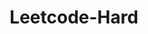 ---
layout: posts_by_category
categories: Leetcode-Hard
title: Leetcode-Hard
permalink: /category/Leetcode-Hard
---
